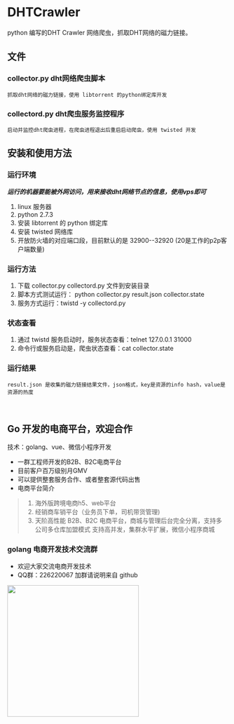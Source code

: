 DHTCrawler
==========

python 编写的DHT Crawler 网络爬虫，抓取DHT网络的磁力链接。


文件
----

### collector.py dht网络爬虫脚本

    抓取dht网络的磁力链接，使用 libtorrent 的python绑定库开发

### collectord.py dht爬虫服务监控程序

    启动并监控dht爬虫进程，在爬虫进程退出后重启启动爬虫，使用 twisted 开发


安装和使用方法
--------------

### 运行环境

*__运行的机器要能被外网访问，用来接收dht网络节点的信息，使用vps即可__*

  1. linux 服务器
  2. python 2.7.3
  3. 安装 libtorrent 的 python 绑定库
  4. 安装 twisted 网络库
  5. 开放防火墙的对应端口段，目前默认的是 32900--32920 (20是工作的p2p客户端数量)

### 运行方法

  1. 下载 collector.py collectord.py 文件到安装目录
  2. 脚本方式测试运行： python collector.py result.json collector.state
  3. 服务方式运行：twistd -y collectord.py

### 状态查看

  1. 通过 twistd 服务启动时，服务状态查看：telnet 127.0.0.1 31000
  2. 命令行或服务启动是，爬虫状态查看：cat collector.state
  
### 运行结果

    result.json 是收集的磁力链接结果文件，json格式，key是资源的info hash，value是资源的热度

<br>

## Go 开发的电商平台，欢迎合作

技术：golang、vue、微信小程序开发

  * 一群工程师开发的B2B、B2C电商平台
  * 目前客户百万级别月GMV
  * 可以提供整套服务合作、或者整套源代码出售
  * 电商平台简介
  > 1. 海外版跨境电商h5、web平台
  > 2. 经销商车销平台（业务员下单，司机带货管理)
  > 3. 天阶高性能 B2B、B2C 电商平台，商城与管理后台完全分离，支持多公司多仓库加盟模式
  >    支持高并发，集群水平扩展，微信小程序商城

### golang 电商开发技术交流群

  * 欢迎大家交流电商开发技术
  * QQ群：226220067 加群请说明来自 github

<img src="https://user-images.githubusercontent.com/1860564/174646268-8cfe046d-1937-46c1-9e26-a4424501f158.png" width = "300" align=center />
